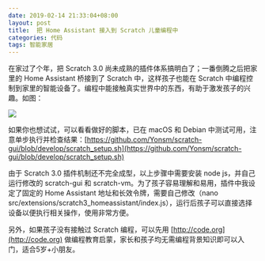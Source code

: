 ```yaml
---
date: 2019-02-14 21:33:04+08:00
layout: post
title:  把 Home Assistant 接入到 Scratch 儿童编程中
categories: 代码
tags: 智能家居
---
```


在家过了个年，把 Scratch 3.0 尚未成熟的插件体系搞明白了；一番倒腾之后把家里的 Home Assistant 桥接到了 Scratch 中，这样孩子也能在 Scratch 中编程控制到家里的智能设备了。编程中能接触真实世界中的东西，有助于激发孩子的兴趣。如图：

![](https://bbs.hassbian.com/data/attachment/forum/201902/14/212637tg6g6cro9d56g0c0.png)

如果你也想试试，可以看看做好的脚本，已在 macOS 和 Debian 中测试可用，注意单步执行并检查结果：[https://github.com/Yonsm/scratch-gui/blob/develop/scratch_setup.sh](https://github.com/Yonsm/scratch-gui/blob/develop/scratch_setup.sh)

由于 Scratch 3.0 插件机制还不完全成型，以上步骤中需要安装 node js，并自己运行修改的 scratch-gui 和 scratch-vm。为了孩子容易理解和易用，插件中我设定了固定的 Home Assistant 地址和长效令牌，需要自己修改（nano src/extensions/scratch3_homeassistant/index.js），运行后孩子可以直接选择设备以便执行相关操作，使用非常方便。

另外，如果孩子没有接触过 Scratch 编程，可以先用 [http://code.org](http://code.org) 做编程教育启蒙，家长和孩子均无需编程背景知识即可以入门，适合5岁+小朋友。
